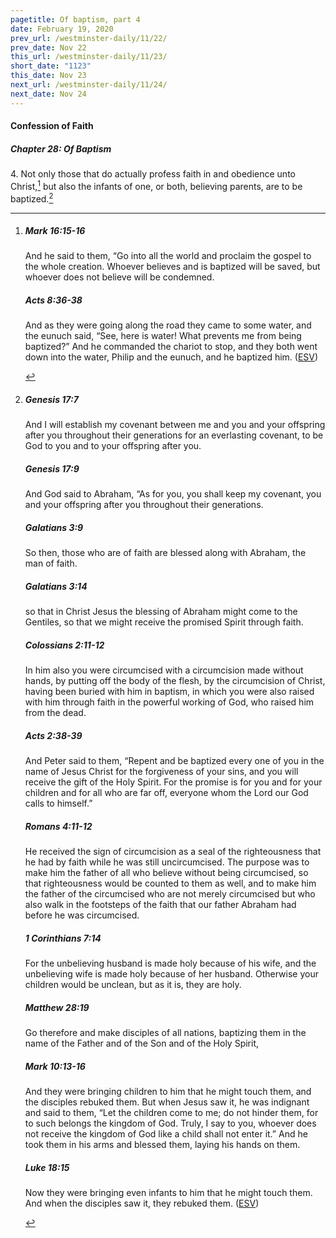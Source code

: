 ```yaml
---
pagetitle: Of baptism, part 4
date: February 19, 2020
prev_url: /westminster-daily/11/22/
prev_date: Nov 22
this_url: /westminster-daily/11/23/
short_date: "1123"
this_date: Nov 23
next_url: /westminster-daily/11/24/
next_date: Nov 24
---
```


#### Confession of Faith

##### Chapter 28: Of Baptism

4\. Not only those that do actually profess faith in and obedience unto Christ,[^fnref:wcf1] but also the infants of one, or both, believing parents, are to be baptized.[^fnref:wcf2]

[^fnref:wcf1]: <div class="esv"><h5>Mark 16:15-16</h5> <div class="esv-text"><p id="p41016015.01-1">And he said to them, <span class="woc">&#8220;Go into all the world and proclaim the gospel to the whole creation.</span> <span class="woc">Whoever believes and is baptized will be saved, but whoever does not believe will be condemned.</span></p> </div><h5>Acts 8:36-38</h5> <div class="esv-text"><p id="p44008036.01-2">And as they were going along the road they came to some water, and the eunuch said, &#8220;See, here is water! What prevents me from being baptized?&#8221; And he commanded the chariot to stop, and they both went down into the water, Philip and the eunuch, and he baptized him.  (<a href="http://www.esv.org" class="copyright">ESV</a>)</p> </div> </div>

[^fnref:wcf2]: <div class="esv"><h5>Genesis 17:7</h5> <div class="esv-text"><p id="p01017007.01-1">And I will establish my covenant between me and you and your offspring after you throughout their generations for an everlasting covenant, to be God to you and to your offspring after you.</p> </div><h5>Genesis 17:9</h5> <div class="esv-text"><p id="p01017009.01-2">And God said to Abraham, &#8220;As for you, you shall keep my covenant, you and your offspring after you throughout their generations.</p> </div><h5>Galatians 3:9</h5> <div class="esv-text"><p id="p48003009.01-3">So then, those who are of faith are blessed along with Abraham, the man of faith.</p> </div><h5>Galatians 3:14</h5> <div class="esv-text"><p id="p48003014.01-4">so that in Christ Jesus the blessing of Abraham might come to the Gentiles, so that we might receive the promised Spirit through faith.</p> </div><h5>Colossians 2:11-12</h5> <div class="esv-text"><p id="p51002011.01-5">In him also you were circumcised with a circumcision made without hands, by putting off the body of the flesh, by the circumcision of Christ, having been buried with him in baptism, in which you were also raised with him through faith in the powerful working of God, who raised him from the dead.</p> </div><h5>Acts 2:38-39</h5> <div class="esv-text"><p id="p44002038.01-6">And Peter said to them, &#8220;Repent and be baptized every one of you in the name of Jesus Christ for the forgiveness of your sins, and you will receive the gift of the Holy Spirit. For the promise is for you and for your children and for all who are far off, everyone whom the Lord our God calls to himself.&#8221;</p> </div><h5>Romans 4:11-12</h5> <div class="esv-text"><p id="p45004011.01-7">He received the sign of circumcision as a seal of the righteousness that he had by faith while he was still uncircumcised. The purpose was to make him the father of all who believe without being circumcised, so that righteousness would be counted to them as well, and to make him the father of the circumcised who are not merely circumcised but who also walk in the footsteps of the faith that our father Abraham had before he was circumcised.</p> </div><h5>1 Corinthians 7:14</h5> <div class="esv-text"><p id="p46007014.01-8">For the unbelieving husband is made holy because of his wife, and the unbelieving wife is made holy because of her husband. Otherwise your children would be unclean, but as it is, they are holy.</p> </div><h5>Matthew 28:19</h5> <div class="esv-text"><p id="p40028019.01-9"><span class="woc">Go therefore and make disciples of all nations, baptizing them in the name of the Father and of the Son and of the Holy Spirit,</span></p> </div><h5>Mark 10:13-16</h5> <div class="esv-text"> <p id="p41010013.07-10">And they were bringing children to him that he might touch them, and the disciples rebuked them. But when Jesus saw it, he was indignant and said to them, <span class="woc">&#8220;Let the children come to me; do not hinder them, for to such belongs the kingdom of God.</span> <span class="woc">Truly, I say to you, whoever does not receive the kingdom of God like a child shall not enter it.&#8221;</span> And he took them in his arms and blessed them, laying his hands on them.</p> </div><h5>Luke 18:15</h5> <div class="esv-text"> <p id="p42018015.07-11">Now they were bringing even infants to him that he might touch them. And when the disciples saw it, they rebuked them.  (<a href="http://www.esv.org" class="copyright">ESV</a>)</p> </div> </div>

